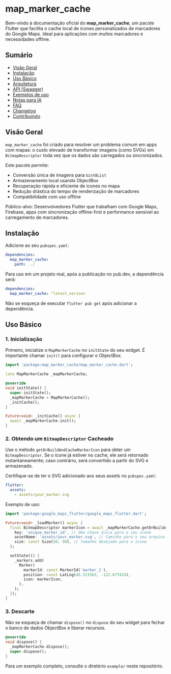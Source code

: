 # map_marker_cache

Bem-vindo à documentação oficial do **map_marker_cache**, um pacote Flutter que facilita o cache local de ícones personalizados de marcadores do Google Maps. Ideal para aplicações com muitos marcadores e necessidades offline.

## Sumário
- [Visão Geral](#visão-geral)
- [Instalação](#instalação)
- [Uso Básico](#uso-básico)
- [Arquitetura](docs/arquitetura.md)
- [API (Swagger)](docs/api.md)
- [Exemplos de uso](docs/exemplos.md)
- [Notas para IA](ai-notes.md)
- [FAQ](docs/faq.md)
- [Changelog](docs/changelog.md)
- [Contribuindo](docs/contribuindo.md)

## Visão Geral
`map_marker_cache` foi criado para resolver um problema comum em apps com mapas: o custo elevado de transformar imagens (como SVGs) em `BitmapDescriptor` toda vez que os dados são carregados ou sincronizados.

Este pacote permite:
- Conversão única de imagens para `Uint8List`
- Armazenamento local usando ObjectBox
- Recuperação rápida e eficiente de ícones no mapa
- Redução drástica do tempo de renderização de marcadores
- Compatibilidade com uso offline

Público-alvo: Desenvolvedores Flutter que trabalham com Google Maps, Firebase, apps com sincronização offline-first e performance sensível ao carregamento de marcadores.

## Instalação
Adicione ao seu `pubspec.yaml`:

```yaml
dependencies:
  map_marker_cache:
    path: ../
```

Para uso em um projeto real, após a publicação no pub.dev, a dependência será:

```yaml
dependencies:
  map_marker_cache: ^latest_version
```

Não se esqueça de executar `flutter pub get` após adicionar a dependência.

## Uso Básico

### 1. Inicialização
Primeiro, inicialize o `MapMarkerCache` no `initState` do seu widget. É importante chamar `init()` para configurar o ObjectBox.

```dart
import 'package:map_marker_cache/map_marker_cache.dart';

late MapMarkerCache _mapMarkerCache;

@override
void initState() {
  super.initState();
  _mapMarkerCache = MapMarkerCache();
  _initCache();
}

Future<void> _initCache() async {
  await _mapMarkerCache.init();
}
```

### 2. Obtendo um `BitmapDescriptor` Cacheado
Use o método `getOrBuildAndCacheMarkerIcon` para obter um `BitmapDescriptor`. Se o ícone já estiver no cache, ele será retornado instantaneamente; caso contrário, será convertido a partir do SVG e armazenado.

Certifique-se de ter o SVG adicionado aos seus assets no `pubspec.yaml`:

```yaml
flutter:
  assets:
    - assets/your_marker.svg
```

Exemplo de uso:

```dart
import 'package:google_maps_flutter/google_maps_flutter.dart';

Future<void> _loadMarker() async {
  final BitmapDescriptor markerIcon = await _mapMarkerCache.getOrBuildAndCacheMarkerIcon(
    key: 'unique_marker_id', // Uma chave única para o seu ícone
    assetName: 'assets/your_marker.svg', // Caminho para o seu arquivo SVG
    size: const Size(50, 50), // Tamanho desejado para o ícone
  );

  setState(() {
    _markers.add(
      Marker(
        markerId: const MarkerId('marker_1'),
        position: const LatLng(45.521563, -122.677433),
        icon: markerIcon,
      ),
    );
  });
}
```

### 3. Descarte
Não se esqueça de chamar `dispose()` no `dispose` do seu widget para fechar o banco de dados ObjectBox e liberar recursos.

```dart
@override
void dispose() {
  _mapMarkerCache.dispose();
  super.dispose();
}
```

Para um exemplo completo, consulte o diretório `example/` neste repositório.